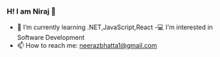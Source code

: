 ### H! I am Niraj 👋

- 🌱 I’m currently learning .NET,JavaScript,React
-💻 I'm interested in Software Development
- 📫 How to reach me: neerazbhatta1@gmail.com

